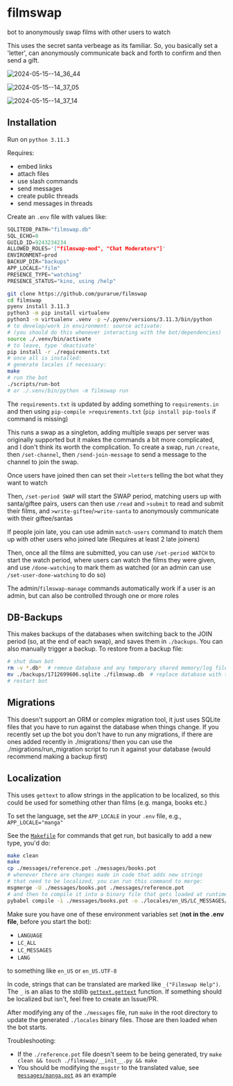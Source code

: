 # filmswap

bot to anonymously swap films with other users to watch

This uses the secret santa verbeage as its familiar. So, you basically set a 'letter', can anonymously communicate back and forth to confirm and then send a gift.

![2024-05-15--14_36_44](https://github.com/purarue/filmswap/assets/7804791/aa3c2ce7-1a08-4f02-a9c7-3e0ace374c6e)

![2024-05-15--14_37_05](https://github.com/purarue/filmswap/assets/7804791/f38537ed-ccc1-4b7a-85cb-419d80dc01e1)

![2024-05-15--14_37_14](https://github.com/purarue/filmswap/assets/7804791/526edaf0-bd70-472a-8634-7ac5b672cc83)

## Installation

Run on `python 3.11.3`

Requires:

- embed links
- attach files
- use slash commands
- send messages
- create public threads
- send messages in threads

Create an `.env` file with values like:

```c
SQLITEDB_PATH="filmswap.db"
SQL_ECHO=0
GUILD_ID=9243234234
ALLOWED_ROLES='["filmswap-mod", "Chat Moderators"]'
ENVIRONMENT=prod
BACKUP_DIR="backups"
APP_LOCALE="film"
PRESENCE_TYPE="watching"
PRESENCE_STATUS="kino, using /help"
```

```bash
git clone https://github.com/purarue/filmswap
cd filmswap
pyenv install 3.11.3
python3 -m pip install virtualenv
python3 -m virtualenv .venv -p ~/.pyenv/versions/3.11.3/bin/python
# to develop/work in environment: source activate:
# (you should do this whenever interacting with the bot/dependencies)
source ./.venv/bin/activate
# to leave, type 'deactivate'
pip install -r ./requirements.txt
# once all is installed:
# generate locales if necessary:
make
# run the bot
./scripts/run-bot
# or ./.venv/bin/python -m filmswap run
```

The `requirements.txt` is updated by adding something to `requirements.in` and then using `pip-compile >requirements.txt` (`pip install pip-tools` if command is missing)

This runs a swap as a singleton, adding multiple swaps per server was originally supported but it makes the commands a bit more complicated, and I don't think its worth the complication.
To create a swap, run `/create`, then `/set-channel`, then `/send-join-message` to send a message to the channel to join the swap.

Once users have joined then can set their `>letter`s telling the bot what they want to watch

Then, `/set-period SWAP` will start the SWAP period, matching users up with santa/giftee pairs, users can then use `/read` and `>submit` to read and submit their films, and `>write-giftee`/`>write-santa` to anonymously communicate with their giftee/santas

If people join late, you can use admin `match-users` command to match them up with other users who joined late (Requires at least 2 late joiners)

Then, once all the films are submitted, you can use `/set-period WATCH` to start the watch period, where users can watch the films they were given, and use `/done-watching` to mark them as watched (or an admin can use `/set-user-done-watching` to do so)

The admin/`filmswap-manage` commands automatically work if a user is an admin, but can also be controlled through one or more roles

## DB-Backups

This makes backups of the databases when switching back to the JOIN period (so, at the end of each swap), and saves them in `./backups`. You can also manually trigger a backup. To restore from a backup file:

```bash
# shut down bot
rm -v *.db*  # remove database and any temporary shared memory/log files for the db
mv ./backups/1712699606.sqlite ./filmswap.db  # replace database with the newest file
# restart bot
```

## Migrations

This doesn't support an ORM or complex migration tool, it just uses SQLite files that you have to run against the database when things change. If you recently set up the bot you don't have to run any migrations, if there are ones added recently in ./migrations/ then you can use the ./migrations/run_migration script to run it against your database (would recommend making a backup first)

## Localization

This uses `gettext` to allow strings in the application to be localized, so this could be used for something other than films (e.g. manga, books etc.)

To set the language, set the `APP_LOCALE` in your `.env` file, e.g., `APP_LOCALE="manga"`

See the [`Makefile`](./Makefile) for commands that get run, but basically to add a new type, you'd do:

```bash
make clean
make
cp ./messages/reference.pot ./messages/books.pot
# whenever there are changes made in code that adds new strings
# that need to be localized, you can run this command to merge:
msgmerge -U ./messages/books.pot ./messages/reference.pot
# and then to compile it into a binary file that gets loaded at runtime:
pybabel compile -i ./messages/books.pot -o ./locales/en_US/LC_MESSAGES/books.mo
```

Make sure you have one of these environment variables set (**not in the .env file**, before you start the bot):

- `LANGUAGE`
- `LC_ALL`
- `LC_MESSAGES`
- `LANG`

to something like `en_US` or `en_US.UTF-8`

In code, strings that can be translated are marked like `_("Filmswap Help")`. The `_` is an alias to the stdlib [`gettext.gettext`](https://docs.python.org/3/library/gettext.html) function. If something should be localized but isn't, feel free to create an Issue/PR.

After modifying any of the `./messages` file, run `make` in the root directory to update the generated `./locales` binary files. Those are then loaded when the bot starts.

Troubleshooting:

- If the `./reference.pot` file doesn't seem to be being generated, try `make clean && touch ./filmswap/__init__.py && make`
- You should be modifying the `msgstr` to the translated value, see [`messages/manga.pot`](./messages/manga.pot) as an example
